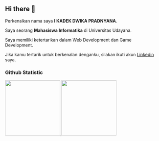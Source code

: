 ## Hi there 👋
 
Perkenalkan nama saya **I KADEK DWIKA PRADNYANA**.<br>
 
Saya seorang **Mahasiswa Informatika** di Universitas Udayana.<br>
 
Saya memiliki ketertarikan dalam Web Development dan Game Development.<br>
 
Jika kamu tertarik untuk berkenalan denganku, silakan ikuti akun [Linkedin](https://www.linkedin.com/in/i-kadek-dwika-pradnyana-4169a1289/) saya.
 
### Github Statistic
<p align="left">
<a href="https://github.com/penuliscode">
  <img height="180em" src="https://github-readme-stats-eight-theta.vercel.app/api?username=dwikapradnyana&show_icons=true&theme=algolia&include_all_commits=true&count_private=true"/>
  <img height="180em" src="https://github-readme-stats-eight-theta.vercel.app/api/top-langs/?username=dwikapradnyana&layout=compact&layout=compact&theme=algolia"/>
</a>
</p>

